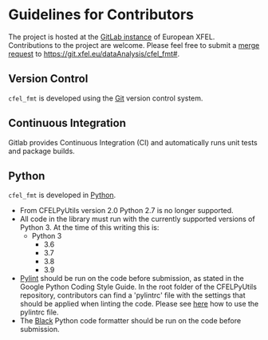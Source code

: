 
# Guidelines for Contributors

The project is hosted at the [GitLab instance](https://git.xfel.eu) of European XFEL.
Contributions to the project are welcome.
Please feel free to submit a [merge request](https://docs.gitlab.com/ee/user/project/merge_requests/)
to <https://git.xfel.eu/dataAnalysis/cfel_fmt#>.

## Version Control

`cfel_fmt` is developed using the [Git](https://git-scm.com) version control system.

## Continuous Integration

Gitlab provides Continuous Integration (CI) and
automatically runs unit tests and package builds.

## Python

`cfel_fmt` is developed in [Python](https://www.python.org).

- From CFELPyUtils version 2.0 Python 2.7 is no longer supported.
- All code in the library must run with the currently supported
    versions of Python 3. At the time of this writing this is:
    - Python 3
        - 3.6
        - 3.7
        - 3.8
        - 3.9
- [Pylint](https://www.pylint.org) should be run on the code before
  submission, as stated in the Google Python Coding Style Guide. In
  the root folder of the CFELPyUtils repository, contributors can find
  a \'pylintrc\' file with the settings that should be applied when
  linting the code. Please see
  [here](http://pylint.pycqa.org/en/latest/user_guide/run.html?highlight=pylintrc)
  how to use the pylintrc file.
- The [Black](https://github.com/psf/black) Python code formatter
  should be run on the code before submission.
